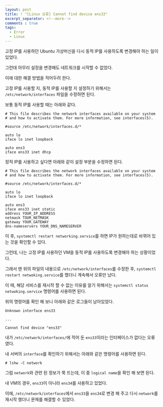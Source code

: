 ```yaml
---
layout: post
title: ! "[Linux 오류] Cannot find device ens33"
excerpt_separator: <!--more-->
comments : true
tags:
  - Error
  - Linux
---
```


고정 IP를 사용하던 Ubuntu 가상머신을 다시 동적 IP를 사용하도록 변경해야 하는 일이 있었다.  

그런데 아무리 설정을 변경해도 네트워크를 시작할 수 없었다.  

이에 대한 해결 방법을 적어두려 한다.  

<!--more-->

고정 IP를 사용할 지, 동적 IP를 사용할 지 설정하기 위해서는 `/etc/network/interfaces` 파일을 수정하면 된다.  

보통 동적 IP를 사용할 때는 아래와 같다.  

```
# This file describes the network interfaces available on your system
# and how to activate them. For more information, see interfaces(5).

#source /etc/network/interfaces.d/*

auto lo
iface lo inet loopback

auto ens3
iface ens33 inet dhcp
```

정적 IP를 사용하고 싶다면 아래와 같이 설정 부분을 수정하면 된다.  

```
# This file describes the network interfaces available on your system
# and how to activate them. For more information, see interfaces(5).

#source /etc/network/interfaces.d/*

auto lo
iface lo inet loopback

auto ens3
iface ens33 inet static
address YOUR_IP_ADDRESS
netmask TOUR_NETMASK
gateway YOUR_GATEWAY
dns-nameservers YOUR_DNS_NAMESERVER
```

이 후, `systemctl restart networking.service`를 하면 IP가 원하는데로 바뀌어 있는 것을 확인할 수 있다.  

그런데, 나는 고정 IP를 사용하던 VM을 동적 IP를 사용하도록 변경해야 하는 상황이었다.  

그래서 맨 위의 파일의 내용으로 `/etc/network/interfaces`를 수정한 후, `systemctl restart netwoking.service`를 했더니 계속해서 오류만 났다.  

이 때, 해당 서비스를 재시작 할 수 없는 이유를 알기 위해서는 `systemctl status netwoking.service` 명령어를 사용하면 된다.  

위의 명령어를 확인 해 보니 아래와 같은 로그들이 남아있었다.  

```
Unknown interface ens33

...

Cannot find device "ens33"
```

내가 `/etc/network/interfaces/`에 적어 둔 `ens33`이라는 인터페이스가 없다는 오류였다.  

내 서버의 `interface`를 확인하기 위해서는 아래와 같은 명령어를 사용하면 된다.  

```
# lshw -C network
```

그럼 `network`와 관련 된 정보가 쭉 뜨는데, 이 중 `logical name`을 확인 해 보면 된다.  

내 VM의 경우, `ens33`이 아니라 `ens34`를 사용하고 있었다.  

이에, `/etc/network/interfaces`에서 `ens33`을 `ens34`로 변경 해 주고 다시 `network`를 재시작 했더니 문제를 해결할 수 있었다.  